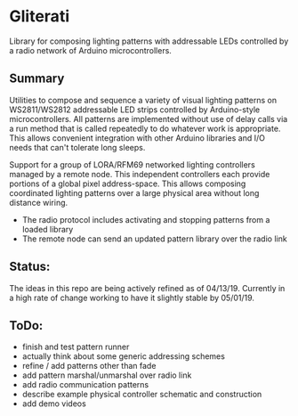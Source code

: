 # Gliterati
Library for composing lighting patterns with addressable LEDs controlled by a radio network of Arduino microcontrollers.

## Summary
Utilities to compose and sequence a variety of visual lighting patterns on WS2811/WS2812 addressable LED strips controlled by Arduino-style microcontrollers. All patterns are implemented without use of delay calls via a run method that is called repeatedly to do whatever work is appropriate. This allows convenient integration with other Arduino libraries and I/O needs that can't tolerate long sleeps.

Support for a group of LORA/RFM69 networked lighting controllers managed by a remote node.  This independent controllers each provide portions of a global pixel address-space.  This allows composing coordinated lighting patterns over a large physical area without long distance wiring.  
- The radio protocol includes activating and stopping patterns from a loaded library
- The remote node can send an updated pattern library over the radio link

## Status:
The ideas in this repo are being actively refined as of 04/13/19. Currently in a high rate of change working to have it slightly stable by 05/01/19.

## ToDo: 
- finish and test pattern runner
- actually think about some generic addressing schemes
- refine / add patterns other than fade
- add pattern marshal/unmarshal over radio link
- add radio communication patterns
- describe example physical controller schematic and construction
- add demo videos
